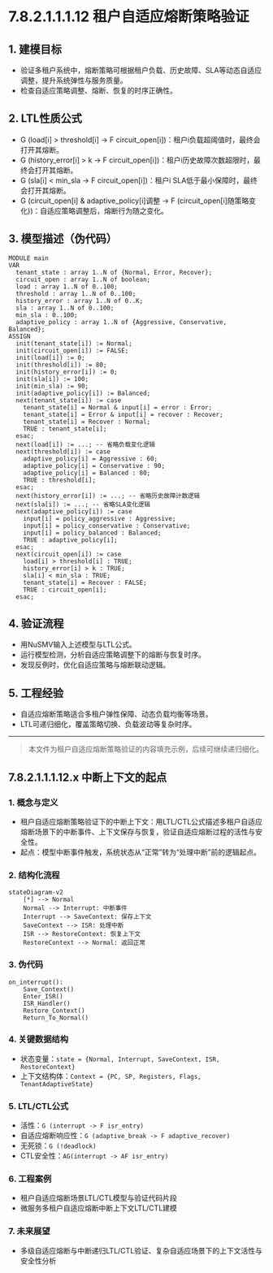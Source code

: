 # 7.8.2.1.1.1.12 租户自适应熔断策略验证

## 1. 建模目标

- 验证多租户系统中，熔断策略可根据租户负载、历史故障、SLA等动态自适应调整，提升系统弹性与服务质量。
- 检查自适应策略调整、熔断、恢复的时序正确性。

## 2. LTL性质公式

- G (load[i] > threshold[i] -> F circuit_open[i])：租户i负载超阈值时，最终会打开其熔断。
- G (history_error[i] > k -> F circuit_open[i])：租户i历史故障次数超限时，最终会打开其熔断。
- G (sla[i] < min_sla -> F circuit_open[i])：租户i SLA低于最小保障时，最终会打开其熔断。
- G (circuit_open[i] & adaptive_policy[i]调整 -> F (circuit_open[i]随策略变化))：自适应策略调整后，熔断行为随之变化。

## 3. 模型描述（伪代码）

```smv
MODULE main
VAR
  tenant_state : array 1..N of {Normal, Error, Recover};
  circuit_open : array 1..N of boolean;
  load : array 1..N of 0..100;
  threshold : array 1..N of 0..100;
  history_error : array 1..N of 0..K;
  sla : array 1..N of 0..100;
  min_sla : 0..100;
  adaptive_policy : array 1..N of {Aggressive, Conservative, Balanced};
ASSIGN
  init(tenant_state[i]) := Normal;
  init(circuit_open[i]) := FALSE;
  init(load[i]) := 0;
  init(threshold[i]) := 80;
  init(history_error[i]) := 0;
  init(sla[i]) := 100;
  init(min_sla) := 90;
  init(adaptive_policy[i]) := Balanced;
  next(tenant_state[i]) := case
    tenant_state[i] = Normal & input[i] = error : Error;
    tenant_state[i] = Error & input[i] = recover : Recover;
    tenant_state[i] = Recover : Normal;
    TRUE : tenant_state[i];
  esac;
  next(load[i]) := ...; -- 省略负载变化逻辑
  next(threshold[i]) := case
    adaptive_policy[i] = Aggressive : 60;
    adaptive_policy[i] = Conservative : 90;
    adaptive_policy[i] = Balanced : 80;
    TRUE : threshold[i];
  esac;
  next(history_error[i]) := ...; -- 省略历史故障计数逻辑
  next(sla[i]) := ...; -- 省略SLA变化逻辑
  next(adaptive_policy[i]) := case
    input[i] = policy_aggressive : Aggressive;
    input[i] = policy_conservative : Conservative;
    input[i] = policy_balanced : Balanced;
    TRUE : adaptive_policy[i];
  esac;
  next(circuit_open[i]) := case
    load[i] > threshold[i] : TRUE;
    history_error[i] > k : TRUE;
    sla[i] < min_sla : TRUE;
    tenant_state[i] = Recover : FALSE;
    TRUE : circuit_open[i];
  esac;
```

## 4. 验证流程

- 用NuSMV输入上述模型与LTL公式。
- 运行模型检测，分析自适应策略调整下的熔断与恢复时序。
- 发现反例时，优化自适应策略与熔断联动逻辑。

## 5. 工程经验

- 自适应熔断策略适合多租户弹性保障、动态负载均衡等场景。
- LTL可递归细化，覆盖策略切换、负载波动等复杂时序。

---
> 本文件为租户自适应熔断策略验证的内容填充示例，后续可继续递归细化。

## 7.8.2.1.1.1.12.x 中断上下文的起点

### 1. 概念与定义

- 租户自适应熔断策略验证下的中断上下文：用LTL/CTL公式描述多租户自适应熔断场景下的中断事件、上下文保存与恢复，验证自适应熔断过程的活性与安全性。
- 起点：模型中断事件触发，系统状态从“正常”转为“处理中断”前的逻辑起点。

### 2. 结构化流程

```mermaid
stateDiagram-v2
    [*] --> Normal
    Normal --> Interrupt: 中断事件
    Interrupt --> SaveContext: 保存上下文
    SaveContext --> ISR: 处理中断
    ISR --> RestoreContext: 恢复上下文
    RestoreContext --> Normal: 返回正常
```

### 3. 伪代码

```pseudo
on_interrupt():
    Save_Context()
    Enter_ISR()
    ISR_Handler()
    Restore_Context()
    Return_To_Normal()
```

### 4. 关键数据结构

- 状态变量：`state = {Normal, Interrupt, SaveContext, ISR, RestoreContext}`
- 上下文结构体：`Context = {PC, SP, Registers, Flags, TenantAdaptiveState}`

### 5. LTL/CTL公式

- 活性：`G (interrupt -> F isr_entry)`
- 自适应熔断响应性：`G (adaptive_break -> F adaptive_recover)`
- 无死锁：`G (!deadlock)`
- CTL安全性：`AG(interrupt -> AF isr_entry)`

### 6. 工程案例

- 租户自适应熔断场景LTL/CTL模型与验证代码片段
- 微服务多租户自适应熔断中断上下文LTL/CTL建模

### 7. 未来展望

- 多级自适应熔断与中断递归LTL/CTL验证、复杂自适应场景下的上下文活性与安全性分析
